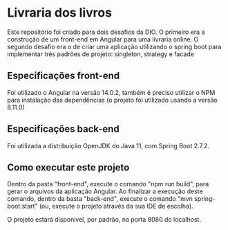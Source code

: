 # Livraria dos livros

Este repositório foi criado para dois desafios da DIO. O primeiro era a construção de um front-end em Angular para uma livraria online. O segundo desafio era o de criar uma aplicação utilizando o spring boot para implementar três padrões de projeto: singleton, strategy e facade

## Especificações front-end

Foi utilizado o Angular na versão 14.0.2, também é preciso utilizar o NPM para instalação das dependências (o projeto foi utilizado usando a versão 8.11.0)

## Especificações back-end

Foi utilizada a distribuição OpenJDK do Java 11, com Spring Boot 2.7.2.

## Como executar este projeto

Dentro da pasta "front-end", execute o comando "npm run build", para gerar o arquivos da aplicação Angular. Ao finalizar a execução deste comando, dentro da basta "back-end", execute o comando "mvn spring-boot:start" (ou, execute o projeto através da sua IDE de escolha).

O projeto estará disponível, por padrão, na porta 8080 do localhost.